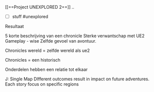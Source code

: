 [[==Project UNEXPLORED 2==]]
..
- [ ] stuff
#unexplored 

Resultaat

5 korte beschrijving van een chronicle
Sterke verwantschap met UE2
Gameplay - wise
Zelfde gevoel van avontuur.

Chronicles wereld = zelfde wereld als ue2

Chronicles = een historisch 

Onderdelen hebben een relatie tot elkaar





J: Single Map
DIfferent outcomes result in impact on future adventures.
Each story focus on specific regions